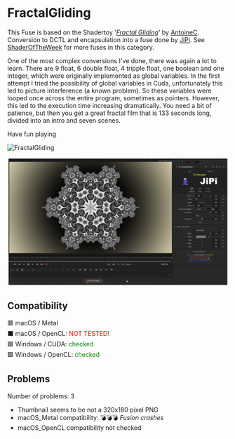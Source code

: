 # FractalGliding

This Fuse is based on the Shadertoy '_[Fractal Gliding](https://www.shadertoy.com/view/ftGGDR)_' by [AntoineC](https://www.shadertoy.com/user/AntoineC). Conversion to DCTL and encapsulation into a fuse done by [JiPi](../../Site/Profiles/JiPi.md). See [ShaderOfTheWeek](README.md) for more fuses in this category.

<!-- +++ DO NOT REMOVE THIS COMMENT +++ DO NOT ADD OR EDIT ANY TEXT BEFORE THIS LINE +++ IT WOULD BE A REALLY BAD IDEA +++ -->

One of the most complex conversions I've done, there was again a lot to learn.
There are 9 float, 6 double float, 4 tripple float, one boolean and one integer, which were originally implemented as global variables. In the first attempt I tried the possibility of global variables in Cuda, unfortunately this led to picture interference (a known problem). So these variables were looped once across the entire program, sometimes as pointers. However, this led to the execution time increasing dramatically. You need a bit of patience, but then you get a great fractal film that is 133 seconds long, divided into an intro and seven scenes.

Have fun playing

![FractalGliding](https://user-images.githubusercontent.com/78935215/144676583-8f728705-53d6-4c52-8302-a9e9a88c780b.gif)


[![FractalGliding](FractalGliding.png)](FractalGliding.fuse)

<!-- +++ DO NOT REMOVE THIS COMMENT +++ DO NOT EDIT ANY TEXT THAT COMES AFTER THIS LINE +++ TRUST ME: JUST DON'T DO IT +++ -->

## Compatibility

🟥 macOS / Metal<br />
⬛ macOS / OpenCL: <span style="color:red; ">NOT TESTED!</span><br />
🟩 Windows / CUDA: <span style="color:green; ">checked</span><br />
🟩 Windows / OpenCL: <span style="color:green; ">checked</span><br />


## Problems

Number of problems: 3

- Thumbnail seems to be not a 320x180 pixel PNG
- macOS_Metal compatibility: 💣💣💣 *Fusion crashes*
- macOS_OpenCL compatibility not checked



